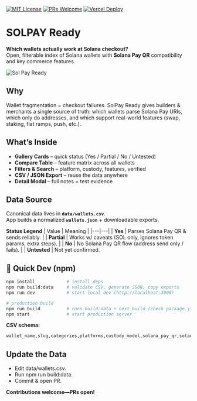 [![MIT License](https://img.shields.io/badge/license-MIT-green)](./LICENSE)
[![PRs Welcome](https://img.shields.io/badge/PRs-welcome-blue)](#contributing)
[![Vercel Deploy](https://img.shields.io/badge/deploy-vercel-black?logo=vercel)](https://solpay-ready.vercel.app/)

# SOLPAY Ready
**Which wallets actually work at Solana checkout?**  
Open, filterable index of Solana wallets with **Solana Pay QR** compatibility and key commerce features.

![Sol Pay Ready](https://github.com/user-attachments/assets/743c47eb-38da-41d2-9623-092930aa7c78)

## Why
Wallet fragmentation = checkout failures. SolPay Ready gives builders & merchants a single source of truth: which wallets parse Solana Pay URIs, which only do addresses, and which support real-world features (swap, staking, fiat ramps, push, etc.).


## What’s Inside
- **Gallery Cards** – quick status (Yes / Partial / No / Untested)
- **Compare Table** – feature matrix across all wallets
- **Filters & Search** – platform, custody, features, verified
- **CSV / JSON Export** – reuse the data anywhere
- **Detail Modal** – full notes + test evidence

## Data Source
Canonical data lives in **`data/wallets.csv`**.  
App builds a normalized **`wallets.json`** + downloadable exports.

**Status Legend**
| Value | Meaning |
|---|---|
| **Yes** | Parses Solana Pay QR & sends reliably. |
| **Partial** | Works w/ caveats (SOL only, ignores token params, extra steps). |
| **No** | No Solana Pay QR flow (address send only / fails). |
| **Untested** | Not yet confirmed.

## 🔧 Quick Dev (npm)
```bash
npm install            # install deps
npm run build:data     # validate CSV, generate JSON, copy exports
npm run dev            # start local dev (http://localhost:3000)

# production build
npm run build          # runs build:data + next build (check package.json)
npm start              # start production server
```

**CSV schema:**
```bash
wallet_name,slug,categories,platforms,custody_model,solana_pay_qr,solana_pay_score,solana_pay_notes,dex_swap,nft_gallery,staking,fiat_on,fiat_off,push_notifications,multi_chain,tested_version,tested_date,tested_by,verified,evidence_paths
```

## Update the Data
- Edit data/wallets.csv.
- Run npm run build:data.
- Commit & open PR.

**Contributions welcome—PRs open!**









